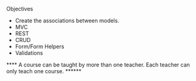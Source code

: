 
  Objectives
  -  Create the associations between models.
  - MVC
  - REST
  - CRUD
  - Form/Form Helpers
  - Validations

  **** A course can be taught by more than one teacher. Each teacher can only teach one course. ******
